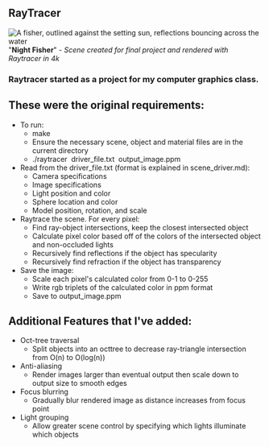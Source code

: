 ## RayTracer

![A fisher, outlined against the setting sun, reflections bouncing across the water](https://i.imgur.com/uNnLggh.png)
"__Night Fisher__" - *Scene created for final project and rendered with Raytracer in 4k*

### Raytracer started as a project for my computer graphics class.

## These were the original requirements:
* To run:
  * make
  * Ensure the necessary scene, object and material files are in the current directory
  * ./raytracer &nbsp;driver_file.txt &nbsp;output_image.ppm
* Read from the driver_file.txt (format is explained in scene_driver.md):
  * Camera specifications
  * Image specifications
  * Light position and color
  * Sphere location and color
  * Model position, rotation, and scale
 * Raytrace the scene. For every pixel:
   * Find ray-object intersections, keep the closest intersected object
   * Calculate pixel color based off of the colors of the intersected object and non-occluded lights
   * Recursively find reflections if the object has specularity
   * Recursively find refraction if the object has transparency
 * Save the image:
   * Scale each pixel's calculated color from 0-1 to 0-255
   * Write rgb triplets of the calculated color in ppm format
   * Save to output_image.ppm
 
 ## Additional Features that I've added:
 * Oct-tree traversal 
   * Split objects into an octtree to decrease ray-triangle intersection from O(n) to O(log(n))
 * Anti-aliasing
   * Render images larger than eventual output then scale down to output size to smooth edges
 * Focus blurring
   * Gradually blur rendered image as distance increases from focus point
 * Light grouping
   * Allow greater scene control by specifying which lights illuminate which objects
   
